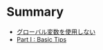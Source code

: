 # Summary

* [グローバル変数を使用しない](basic_tips_global_variables.md)
* [Part I : Basic Tips](part_i__basic_tips.md)

